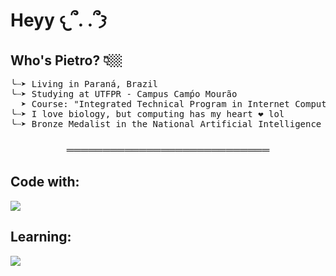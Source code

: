 <h1 align="left">Heyy 𐔌՞. .՞𐦯</h1>

###

<h2 align="left">Who's Pietro? 👇🏼</h2>

<pre align="left">╰┈➤ Living in Paraná, Brazil<br>╰┈➤ Studying at UTFPR - Campus Camṕo Mourão<br>  ➤ Course: "Integrated Technical Program in Internet Computing"<br>╰┈➤ I love biology, but computing has my heart ❤️ lol<br>╰┈➤ Bronze Medalist in the National Artificial Intelligence Olympiad (ONIA), Brazil</pre>

###

<h3 align="center">════════════════════════════</h3>

<h2 align="left">Code with:</h2>

<p align="left">
<a href="https://skillicons.dev">
  <img src="https://skillicons.dev/icons?i=html,css,js,py" />
</a>
</p>

<h2 align="left">Learning:</h2>

<p align="left">
<a href="https://skillicons.dev">
  <img src="https://skillicons.dev/icons?i=java" />
</a>
</p>
